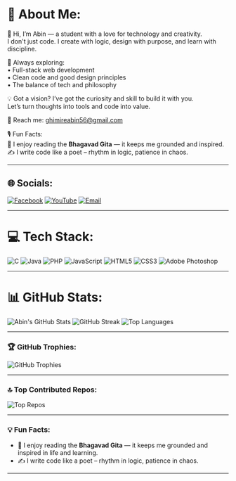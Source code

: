 # 💫 About Me:
🌟 Hi, I’m Abin — a student with a love for technology and creativity.  
I don't just code. I create with logic, design with purpose, and learn with discipline.

🧠 Always exploring:  
• Full-stack web development  
• Clean code and good design principles  
• The balance of tech and philosophy  

💡 Got a vision? I’ve got the curiosity and skill to build it with you.  
Let’s turn thoughts into tools and code into value.

📩 Reach me: ghimireabin56@gmail.com  

🎙 Fun Facts:  
📖 I enjoy reading the **Bhagavad Gita** — it keeps me grounded and inspired.  
✍️ I write code like a poet – rhythm in logic, patience in chaos.

---

## 🌐 Socials:
[![Facebook](https://img.shields.io/badge/Facebook-%231877F2.svg?logo=Facebook&logoColor=white)](https://www.facebook.com/abin.ghimire.296012/)
[![YouTube](https://img.shields.io/badge/YouTube-%23FF0000.svg?logo=YouTube&logoColor=white)](https://www.youtube.com/@abinghimire-u3n)
[![Email](https://img.shields.io/badge/Email-D14836?logo=gmail&logoColor=white)](mailto:ghimireabin56@gmail.com)

---

# 💻 Tech Stack:
![C](https://img.shields.io/badge/C-00599C?style=for-the-badge&logo=c&logoColor=white)
![Java](https://img.shields.io/badge/Java-ED8B00?style=for-the-badge&logo=openjdk&logoColor=white)
![PHP](https://img.shields.io/badge/PHP-777BB4?style=for-the-badge&logo=php&logoColor=white)
![JavaScript](https://img.shields.io/badge/JavaScript-323330?style=for-the-badge&logo=javascript&logoColor=F7DF1E)
![HTML5](https://img.shields.io/badge/HTML5-E34F26?style=for-the-badge&logo=html5&logoColor=white)
![CSS3](https://img.shields.io/badge/CSS3-1572B6?style=for-the-badge&logo=css3&logoColor=white)
![Adobe Photoshop](https://img.shields.io/badge/Photoshop-31A8FF?style=for-the-badge&logo=adobephotoshop&logoColor=white)

---

# 📊 GitHub Stats:
![Abin's GitHub Stats](https://github-readme-stats.vercel.app/api?username=ghimireabin56&show_icons=true&theme=radical&count_private=true&hide_border=false)
![GitHub Streak](https://github-readme-streak-stats.herokuapp.com/?user=ghimireabin56&theme=radical&hide_border=false)
![Top Languages](https://github-readme-stats.vercel.app/api/top-langs/?username=ghimireabin56&layout=compact&theme=radical&hide_border=false)

---

### 🏆 GitHub Trophies:
![GitHub Trophies](https://github-profile-trophy.vercel.app/?username=ghimireabin56&theme=radical&no-frame=true&margin-w=10&column=7)

---

### 🔝 Top Contributed Repos:
![Top Repos](https://github-contributor-stats.vercel.app/api?username=ghimireabin56&limit=5&theme=radical&combine_all_yearly_contributions=true)

---

### 💡 Fun Facts:
- 📖 I enjoy reading the **Bhagavad Gita** — it keeps me grounded and inspired in life and learning.
- ✍️ I write code like a poet – rhythm in logic, patience in chaos.

---
